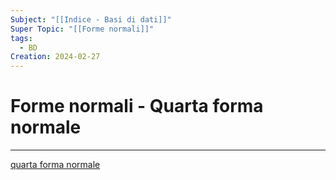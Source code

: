 ```yaml
---
Subject: "[[Indice - Basi di dati]]"
Super Topic: "[[Forme normali]]"
tags:
  - BD
Creation: 2024-02-27
---
```


# Forme normali - Quarta forma normale
---
[quarta forma normale](https://en.wikipedia.org/wiki/Database_normalization)